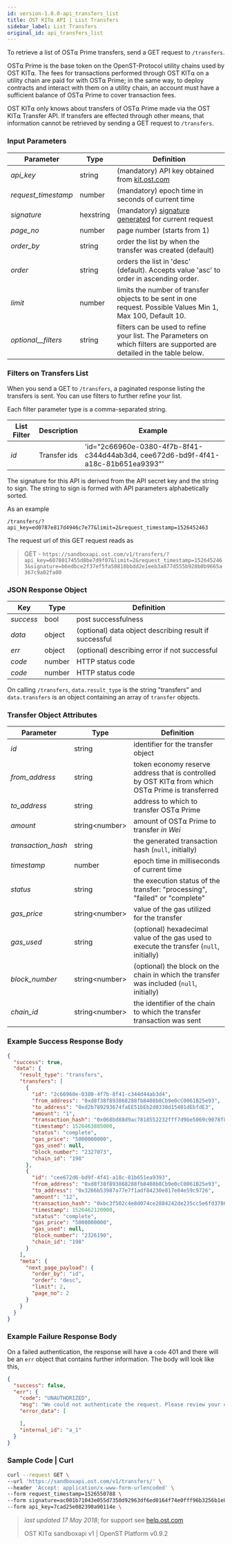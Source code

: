 ```yaml
---
id: version-1.0.0-api_transfers_list
title: OST KIT⍺ API | List Transfers
sidebar_label: List Transfers
original_id: api_transfers_list
---
```


To retrieve a list of OST⍺ Prime transfers, send a GET request to `/transfers`.

OST⍺ Prime is the base token on the OpenST-Protocol utility chains used by OST KIT⍺. The fees for transactions performed through OST KIT⍺ on a utility chain are paid for with OST⍺ Prime; in the same way, to deploy contracts and interact with them on a utility chain, an account must have a sufficient balance of OST⍺ Prime to cover transaction fees.

OST KIT⍺ only knows about transfers of OST⍺ Prime made via the OST KIT⍺ Transfer API. If transfers are effected through other means, that information cannot be retrieved by sending a GET request to `/transfers`.

### Input Parameters

| Parameter | Type | Definition                                         |
|-----------|------|-----------------------------------------------|
| _api_key_           | string    | (mandatory) API key obtained from [kit.ost.com](https://kit.ost.com) |
| _request_timestamp_ | number    | (mandatory) epoch time in seconds of current time |
| _signature_         | hexstring | (mandatory) [<u>signature generated</u>](/docs/api_authentication.html) for current request |
|_page_no_            | number    | page number (starts from 1)|
| _order_by_          | string    | order the list by when the transfer was created (default) |
| _order_             | string    | orders the list in 'desc' (default). Accepts value 'asc' to order in ascending order. |
| _limit_             | number    | limits the number of transfer objects to be sent in one request. Possible Values Min 1, Max 100, Default 10.     
| _optional__filters_  | string    | filters can be used to refine your list. The Parameters on which filters are supported are detailed in the table below.|


### Filters on Transfers List
When you send a GET to `/transfers`, a paginated response listing the transfers is sent. You can use filters to further refine your list.

Each filter parameter type is a comma-separated string.

| List Filter | Description                                | Example                             |
|------------|--------------------------------------------|-------------------------------------|
| _id_          | Transfer ids                                 | 'id="2c66960e-0380-4f7b-8f41-c344d44ab3d4, cee672d6-bd9f-4f41-a18c-81b651ea9393"'                     |

The signature for this API is derived from the API secret key and the string to sign. The string to sign is formed with API parameters alphabetically sorted.

As an example

`/transfers/?api_key=ed0787e817d4946c7e77&limit=2&request_timestamp=1526452463`

The request url of this GET request reads as

> GET - `https://sandboxapi.ost.com/v1/transfers/?api_key=6078017455d8be7d9f07&limit=2&request_timestamp=1526452463&signature=b6edbce2f37ef5fa50818bbdd2e1eeb3a877d555b928b0b9665a367c9a02fa00`

### JSON Response Object

| Key        | Type   | Definition      |
|------------|--------|------------|
| _success_  | bool   | post successfulness |
| _data_     | object | (optional) data object describing result if successful   |
| _err_      | object | (optional) describing error if not successful |
| _code_     | number | HTTP status code |
| _code_     | number | HTTP status code |

On calling `/transfers`, `data.result_type` is the string "transfers" and `data.transfers` is an object containing an array of `transfer` objects.

### Transfer Object Attributes

| Parameter | Type   | Definition  |
|-----------|--------|--------|
| _id_                | string | identifier for the transfer object |
| _from_address_      | string | token economy reserve address that is controlled by OST KIT⍺ from which OST⍺ Prime is transferred |
| _to_address_        | string | address to which to transfer OST⍺ Prime |
| _amount_            | string\<number\> | amount of OST⍺ Prime to transfer *in Wei* |
| _transaction_hash_  | string | the generated transaction hash (`null`, initially) |
| _timestamp_         | number | epoch time in milliseconds of current time |
| _status_            | string | the execution status of the transfer: "processing", "failed" or "complete" |
| _gas_price_         | string\<number\> | value of the gas utilized for the transfer |
| _gas_used_          | string | (optional) hexadecimal value of the gas used to execute the transfer (`null`, initially) |
| _block_number_      | string\<number\> | (optional) the block on the chain in which the transfer was included (`null`, initially) |
| _chain_id_          | string\<number\> | the identifier of the chain to which the transfer transaction was sent |

### Example Success Response Body

```json
{
  "success": true,
  "data": {
    "result_type": "transfers",
    "transfers": [
      {
        "id": "2c66960e-0380-4f7b-8f41-c344d44ab3d4",
        "from_address": "0xd8f38f893868288fb8408b8Cb9e0cC0061B25e93",
        "to_address": "0xd2b789293674faEE51bEb2d0338d15401dEbfdE3",
        "amount": "1",
        "transaction_hash": "0x068bd88d9ac7818552232fff7d9be5069c9078f8402cc50d352cbb69bde02ed1",
        "timestamp": 1526463885000,
        "status": "complete",
        "gas_price": "5000000000",
        "gas_used": null,
        "block_number": "2327073",
        "chain_id": "198"
      },
      {
        "id": "cee672d6-bd9f-4f41-a18c-81b651ea9393",
        "from_address": "0xd8f38f893868288fb8408b8Cb9e0cC0061B25e93",
        "to_address": "0x3266b53987a77e7f1adf84230e817e04e59c9726",
        "amount": "12",
        "transaction_hash": "0xbc3f502c4e8d074ce2884242de235cc5e6fd378646ee1f62ba16a48902f458a8",
        "timestamp": 1526462120000,
        "status": "complete",
        "gas_price": "5000000000",
        "gas_used": null,
        "block_number": "2326190",
        "chain_id": "198"
      }
    ],
    "meta": {
      "next_page_payload": {
        "order_by": "id",
        "order": "desc",
        "limit": 2,
        "page_no": 2
      }
    }
  }
}

```

### Example Failure Response Body

On a failed authentication, the response will have a `code` 401 and there will be an `err` object that contains further information. The body will look like this,

```json
{
  "success": false,
  "err": {
    "code": "UNAUTHORIZED",
    "msg": "We could not authenticate the request. Please review your credentials and authentication method.",
    "error_data": [

    ],
    "internal_id": "a_1"
  }
}
```

### Sample Code | Curl
```bash
curl --request GET \
--url 'https://sandboxapi.ost.com/v1/transfers/' \
--header 'Accept: application/x-www-form-urlencoded' \
--form request_timestamp=1526550788 \
--form signature=ac001b71043e055d7350d92963df6ed0164f74e0fff96b3256b1e8ad27fa9d9e \
--form api_key=7cad25e082390a90114e \
```

>_last updated 17 May 2018_; for support see [<u>help.ost.com</u>](https://help.ost.com)
>
> OST KIT⍺ sandboxapi v1 | OpenST Platform v0.9.2
